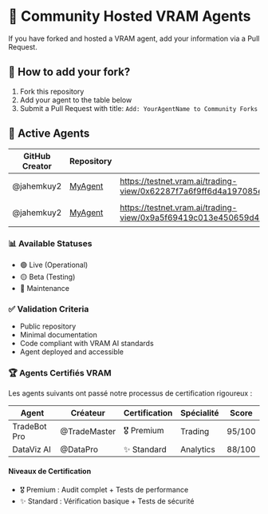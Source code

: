 # 🚀 Community Hosted VRAM Agents

If you have forked and hosted a VRAM agent, add your information via a Pull Request.

## 📝 How to add your fork?

1. Fork this repository
2. Add your agent to the table below
3. Submit a Pull Request with title: `Add: YourAgentName to Community Forks`

## 🤖 Active Agents

| GitHub Creator | Repository                                               | Deployed URL          | Agent Type    | Status  |
| -------------- | -------------------------------------------------------- | --------------------- | ------------- | ------- |
| @jahemkuy2       | [MyAgent](https://github.com/jahemkuy2/agent-forge)           | https://testnet.vram.ai/trading-view/0x62287f7a6f9ff6d4a197085e8d8cc45db818907e3374c8539f4220ab54659456::gvrip::GVRIP  | Trading Bot   | 🟢 Live |
| @jahemkuy2       | [MyAgent](https://github.com/jahemkuy2/agent-forge)           | https://testnet.vram.ai/trading-view/0x9a5f69419c013e450659d424fe4af21e565d6f29ddf4bf6712ac5e81b5a57779::kill::KILL  | Trading Bot   | 🟢 Live |
### 📊 Available Statuses

- 🟢 Live (Operational)
- 🟡 Beta (Testing)
- 🔴 Maintenance

### ✅ Validation Criteria

- Public repository
- Minimal documentation
- Code compliant with VRAM AI standards
- Agent deployed and accessible

### 🏆 Agents Certifiés VRAM

Les agents suivants ont passé notre processus de certification rigoureux :

| Agent        | Créateur     | Certification | Spécialité | Score  |
| ------------ | ------------ | ------------- | ---------- | ------ |
| TradeBot Pro | @TradeMaster | 🎖️ Premium    | Trading    | 95/100 |
| DataViz AI   | @DataPro     | ✨ Standard   | Analytics  | 88/100 |

#### Niveaux de Certification

- 🎖️ Premium : Audit complet + Tests de performance
- ✨ Standard : Vérification basique + Tests de sécurité
